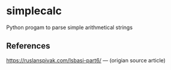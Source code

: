 # simplecalc
Python progam to parse simple arithmetical strings


## References

https://ruslanspivak.com/lsbasi-part6/ &mdash; (origian source article)
